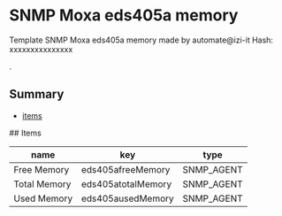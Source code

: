# SNMP Moxa eds405a  memory
Template SNMP Moxa eds405a memory made by automate@izi-it
Hash: xxxxxxxxxxxxxxx

.
## Summary
* [items](#items)

<a name="items" />
## Items

| name | key | type |
| ------------- |------------- |------------- |
| Free Memory | eds405afreeMemory | SNMP_AGENT |
| Total Memory | eds405atotalMemory | SNMP_AGENT |
| Used Memory | eds405ausedMemory | SNMP_AGENT |
